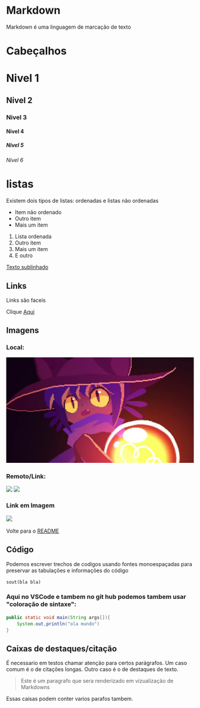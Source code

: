 # Markdown
Markdown é uma linguagem de marcação de texto

# Cabeçalhos

# Nivel 1
## Nivel 2
### Nivel 3
#### Nivel 4
##### Nivel 5
###### Nivel 6

# listas 

Existem dois tipos de listas: ordenadas e listas não ordenadas

- Item não ordenado
- Outro item
- Mais um item

1. Lista ordenada
1. Outro item
1. Mais um item
1. E outro

<u>Texto sublinhado</u>

## Links

Links são faceis

Clique [Aqui](https://imgcdn.sigstick.com/NnjTph0sC5W0sCDOXxVV/cover-1.thumb256.png)


## Imagens
### Local:
![](img/i325350.webp)

### Remoto/Link:
![](https://encrypted-tbn0.gstatic.com/images?q=tbn:ANd9GcSA4iYRC8HOH6ZCnkJxHEG45pLqUtE58GUO4A&s)
![](https://ih1.redbubble.net/image.4037055481.7277/flat,150x,075,f-pad,150x200,f8f8f8.jpg)

### Link em Imagem
 [![](https://imgcdn.sigstick.com/NnjTph0sC5W0sCDOXxVV/cover-1.thumb256.png)](https://imgcdn.sigstick.com/NnjTph0sC5W0sCDOXxVV/cover-1.thumb256.png)


 Volte para o [README](README.md)

 ## Código

 Podemos escrever trechos de codigos usando fontes monoespaçadas para preservar as tabulações e informações do código

```
sout(bla bla)
```

### Aqui no VSCode e tambem no git hub podemos tambem usar "coloração de sintaxe":
```java
public static void main(String args[]){
    System.out,println("ola mundo")
}
```

## Caixas de destaques/citação

É necessario em testos chamar atenção para certos parágrafos. Um caso comum é o de citações longas. Outro caso é o de destaques de texto.

> Este é um paragrafo que sera renderizado em vizualização de Markdowns

Essas caisas podem conter varios parafos tambem.

